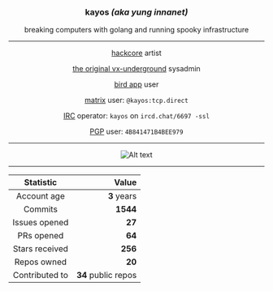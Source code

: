 <div align="center">
 <h3> kayos <i>(aka yung innanet)</i> </h3>
 breaking computers with golang and running spooky infrastructure
 


---
 
 [hackcore](https://soundcloud.com/queed-inc) artist  

 [the original vx-underground](https://vxug.fakedoma.in) sysadmin  

 [bird app](https://twitter.com/yunginnanet) user

 [matrix](https://www.matrix.org/) user: `@kayos:tcp.direct`

 [IRC](https://github.com/ergochat/ergo) operator: `kayos` on `ircd.chat/6697 -ssl`

 [PGP](https://pgp.mit.edu/pks/lookup?op=get&search=0x4B841471B4BEE979) user: `4B841471B4BEE979`



---

![Alt text](https://spotify-recently-played-readme.vercel.app/api?user=t3wbn08kl3uunq96785bd2sl9&unique=1&width=500)

---

  | Statistic | Value |
  |:---------:|------:|
  | Account age | **3** years |
  | Commits | **1544** |
  | Issues opened | **27** |
  | PRs opened | **64** |
  | Stars received | **256** |
  | Repos owned | **20** |
  | Contributed to | **34** public repos |



</div>
